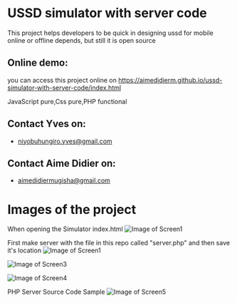 # USSD simulator with server code
This project helps developers to be quick in designing ussd for mobile online or offline depends, but still it is open source

## Online demo:
you can access this project online on https://aimedidierm.github.io/ussd-simulator-with-server-code/index.html

JavaScript pure,Css pure,PHP functional

## Contact Yves on:
  * niyobuhungiro.yves@gmail.com
## Contact Aime Didier on:
  * aimedidiermugisha@gmail.com

# Images of the project
When opening the Simulator index.html
![Image of Screen1](assets/images/screen1.JPG)

First make server with the file in this repo called "server.php" and then save it's location
![Image of Screen1](assets/images/screen2.JPG)

![Image of Screen3](assets/images/screen3.JPG)

![Image of Screen4](assets/images/screen4.JPG)

PHP Server Source Code Sample
![Image of Screen5](assets/images/screen5.JPG)


